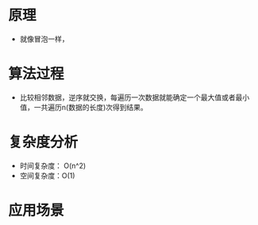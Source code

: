 # 原理

* 就像冒泡一样，

# 算法过程

* 比较相邻数据，逆序就交换，每遍历一次数据就能确定一个最大值或者最小值，一共遍历n(数据的长度)次得到结果。

# 复杂度分析

* 时间复杂度： O(n^2)
* 空间复杂度：O(1)

# 应用场景

